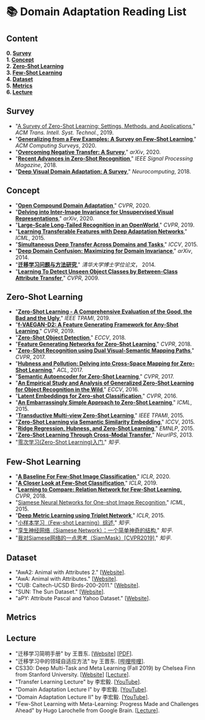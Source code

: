 # 📚 Domain Adaptation Reading List

## Content

  **0. [Survey](https://github.com/Royal-526/Awesome-Domain-Adaptation/blob/master/README.md#survey)** <br>
  **1. [Concept](https://github.com/Royal-526/Awesome-Domain-Adaptation/blob/master/README.md#concept)** <br>
  **2. [Zero-Shot Learning](https://github.com/Royal-526/Awesome-Domain-Adaptation/blob/master/README.md#zero-shot-learning)** <br>
  **3. [Few-Shot Learning](https://github.com/Royal-526/Awesome-Domain-Adaptation/blob/master/README.md#few-shot-learning)** <br>
  **4. [Dataset](https://github.com/Royal-526/Awesome-Domain-Adaptation/blob/master/README.md#datasets)** <br>
  **5. [Metrics](https://github.com/Royal-526/Awesome-Domain-Adaptation/blob/master/README.md#metrics)** <br>
  **6. [Lecture](https://github.com/Royal-526/Awesome-Domain-Adaptation/blob/master/README.md#lectures)** <br>



## Survey

- "[A Survey of Zero-Shot Learning: Settings, Methods, and Applications](https://github.com/Royal-526/Awesome-Domain-Adaptation/blob/master/Papers/Survey/2019_acmtist_survey_zero_shot_learning.pdf)," *ACM Trans. Intell. Syst. Technol.*, 2019.
- "**[Generalizing from a Few Examples: A Survey on Few-Shot Learning](https://github.com/Andrew-Ng-s-number-one-fan/Readings/blob/master/Surveys/2020_acmcs_survey_few_shot_learning.pdf)**," *ACM Computing Surveys*, 2020.
- "**[Overcoming Negative Transfer: A Survey](https://github.com/Andrew-Ng-s-number-one-fan/Readings/blob/master/Surveys/2020_arxiv_survey_overcoming_negative_transfer.pdf)**," *arXiv*, 2020.
- "**[Recent Advances in Zero-Shot Recognition](https://github.com/Andrew-Ng-s-number-one-fan/Readings/blob/master/Surveys/2018_spm_recent_advances_in_zero_shot_recognition.pdf)**," *IEEE Signal Processing Magazine*, 2018.
- "**[Deep Visual Domain Adaptation: A Survey](https://github.com/Andrew-Ng-s-number-one-fan/Readings/blob/master/Surveys/2018_neurocomp_survey_deep_visual_domain_adaptation.pdf)**," *Neurocomputing*, 2018.



## Concept

- "**[Open Compound Domain Adaptation](https://github.com/Andrew-Ng-s-number-one-fan/Readings/blob/master/Domain%20Adaptation/2020_cvpr_open_compound_domain_adaptation.pdf)**," *CVPR*, 2020.
- "**[Delving into Inter-Image Invariance for Unsupervised Visual Representations](https://github.com/Andrew-Ng-s-number-one-fan/Readings/blob/master/Domain%20Adaptation/2020_arxiv_delving_into_inter_Image_invariance_for_unsupervised_visual_representations.pdf)**," *arXiv*, 2020.
- "**[Large-Scale Long-Tailed Recognition in an OpenWorld](https://github.com/Andrew-Ng-s-number-one-fan/Readings/blob/master/Domain%20Adaptation/2019_cvpr_large_scale_long_tailed_recognition_in_an_open_world.pdf)**," *CVPR*, 2019.
- "**[Learning Transferable Features with Deep Adaptation Networks](https://github.com/Royal-526/Awesome-Domain-Adaptation/blob/master/Papers/Concept/2015_icml_learning_transferable_features_with_deep_adaptation_networks.pdf)**," *ICML*, 2015.
- "**[Simultaneous Deep Transfer Across Domains and Tasks](https://github.com/Royal-526/Awesome-Domain-Adaptation/blob/master/Papers/Concept/2015_iccv_simultaneous_deep_transfer_across_domains_and_tasks.pdf)**," *ICCV*, 2015.
- "**[Deep Domain Confusion: Maximizing for Domain Invariance](https://github.com/Royal-526/Awesome-Domain-Adaptation/blob/master/Papers/Concept/2014_arxiv_deep_domain_confusion.pdf)**," *arXiv*, 2014.
- "**[迁移学习问题与方法研究]()**," *清华大学博士学位论文*， 2014.
- "**[Learning To Detect Unseen Object Classes by Between-Class Attribute Transfer](https://github.com/Andrew-Ng-s-number-one-fan/Readings/blob/master/Domain%20Adaptation/2009_cvpr_learning_to_detect_unseen_object_classes_by_between_class_attribute_transfer.pdf)**," *CVPR*, 2009.



## Zero-Shot Learning

- "**[Zero-Shot Learning - A Comprehensive Evaluation of the Good, the Bad and the Ugly](https://github.com/Andrew-Ng-s-number-one-fan/Readings/blob/master/Domain%20Adaptation/2019_tpami_zero_shot_learning_a_comprehensive_evaluation_of_the_good_the_bad_and_the_ugly.pdf)**," *IEEE TPAMI*, 2019.
- "**[f-VAEGAN-D2: A Feature Generating Framework for Any-Shot Learning](https://github.com/Andrew-Ng-s-number-one-fan/Readings/blob/master/Domain%20Adaptation/2019_cvpr_f_vaegan_d2.pdf)**," *CVPR*, 2019.
- "**[Zero-Shot Object Detection](https://github.com/Royal-526/Awesome-Domain-Adaptation/blob/master/Papers/Zero-Shot%20Learning/2018_eccv_zero_shot_object_detection.pdf)**," *ECCV*, 2018.
- "**[Feature Generating Networks for Zero-Shot Learning](https://github.com/Andrew-Ng-s-number-one-fan/Readings/blob/master/Domain%20Adaptation/2018_cvpr_feature_generating_networks_for_zero_shot_learning.pdf)**," *CVPR*, 2018.
- "**[Zero-Shot Recognition using Dual Visual-Semantic Mapping Paths](https://github.com/Royal-526/Awesome-Domain-Adaptation/blob/master/Papers/Zero-Shot%20Learning/2017_cvpr_zero_shot_recognition_using_dual_visual_semantic_mapping_paths.pdf)**," *CVPR*, 2017.
- "**[Hubness and Pollution: Delving into Cross-Space Mapping for Zero-Shot Learning](https://github.com/Royal-526/Awesome-Domain-Adaptation/blob/master/Papers/Zero-Shot%20Learning/2017_acl_hubness_and_pollution.pdf)**," *ACL*, 2017.
- "**[Semantic Autoencoder for Zero-Shot Learning](https://github.com/Andrew-Ng-s-number-one-fan/Readings/blob/master/Domain%20Adaptation/2017_cvpr_semantic_autoencoder_for_zero_shot_learning.pdf)**," *CVPR*, 2017.
- "**[An Empirical Study and Analysis of Generalized Zero-Shot Learning for Object Recognition in the Wild](https://github.com/Royal-526/Awesome-Domain-Adaptation/blob/master/Papers/Zero-Shot%20Learning/2016_eccv_an_empirical_study_and_analysis_of_generalized_zero_shot_learning_for_object_recognition_in_the_wild.pdf)**," *ECCV*, 2016.
- "**[Latent Embeddings for Zero-shot Classification](https://github.com/Andrew-Ng-s-number-one-fan/Readings/blob/master/Domain%20Adaptation/2016_cvpr_latent_embeddings_for_zero_shot_classification.pdf)**," *CVPR*, 2016.
- "**[An Embarrassingly Simple Approach to Zero-Shot Learning](https://github.com/Royal-526/Awesome-Domain-Adaptation/blob/master/Papers/Zero-Shot%20Learning/2015_icml_an_embarrassingly_simple_approach_to_zero_shot_learning.pdf)**," *ICML*, 2015.
- "**[Transductive Multi-view Zero-Shot Learning](https://github.com/Andrew-Ng-s-number-one-fan/Readings/blob/master/Domain%20Adaptation/2015_tpami_transductive_multi_view_zero_shot_learning.pdf)**," *IEEE TPAMI*, 2015.
- "**[Zero-Shot Learning via Semantic Similarity Embedding](https://github.com/Andrew-Ng-s-number-one-fan/Readings/blob/master/Domain%20Adaptation/2015_iccv_zero_shot_learning_via_semantic_similarity_embedding.pdf)**," *ICCV*, 2015.
- "**[Ridge Regression, Hubness, and Zero-Shot Learning](https://github.com/Andrew-Ng-s-number-one-fan/Readings/blob/master/Domain%20Adaptation/2015_emnlp_ridge_regression_hubness_and_zero_shot_learning.pdf)**," *EMNLP*, 2015.
- "**[Zero-Shot Learning Through Cross-Modal Transfer](https://github.com/Andrew-Ng-s-number-one-fan/Readings/blob/master/Domain%20Adaptation/2013_nips_zero_shot_learning_through_cross_modal_transfer.pdf)**," *NeurIPS*, 2013.
- "[零次学习(Zero-Shot Learning)入门](https://zhuanlan.zhihu.com/p/34656727)," *知乎*.



## Few-Shot Learning

- "**[A Baseline For Few-Shot Image Classification]()**," *ICLR*, 2020.
- "**[A Closer Look at Few-Shot Classification]()**," *ICLR*, 2019.
- "**[Learning to Compare: Relation Network for Few-Shot Learning](https://github.com/Royal-526/Awesome-Domain-Adaptation/blob/master/Papers/Few-Shot%20Learning/2018_cvpr_learning_to_compare_relation_network_for_few_shot_learning.pdf),** *CVPR*, 2018.
- "[Siamese Neural Networks for One-shot Image Recognition]()," *ICML*, 2015.
- "**[Deep Metric Learning using Triplet Network]()**," *ICLR*, 2015.
- "[小样本学习（Few-shot Learning）综述](https://zhuanlan.zhihu.com/p/61215293)," *知乎*.
- "[孪生神经网络（Siamese Network）：一个简单神奇的结构](https://zhuanlan.zhihu.com/p/35040994)," *知乎*.
- "[我对Siamese网络的一点思考（SiamMask）[CVPR2019]](https://zhuanlan.zhihu.com/p/58154634)," *知乎*.



## Dataset

- "AwA2: Animal with Attributes 2." [[Website](https://cvml.ist.ac.at/AwA2/)].
- "AwA: Animal with Attributes." [[Website](https://cvml.ist.ac.at/AwA/)].
- "CUB: Caltech-UCSD Birds-200-2011." [[Website](http://www.vision.caltech.edu/visipedia/CUB-200-2011.html)].
- "SUN: The Sun Dataset." [[Website](http://groups.csail.mit.edu/vision/SUN/)].
- "aPY: Attribute Pascal and Yahoo Dataset." [[Website](https://vision.cs.uiuc.edu/attributes/)].



## Metrics



## Lecture

- "迁移学习简明手册" by 王晋东. [[Website](https://tutorial.transferlearning.xyz/)] [[PDF](http://jd92.wang/assets/files/transfer_learning_tutorial_wjd.pdf)].
- "迁移学习中的领域自适应方法" by 王晋东. [[哔哩哔哩](https://www.bilibili.com/video/BV1T7411R75a/)].
- CS330: Deep Multi-Task and Meta Learning (Fall 2019) by Chelsea Finn from Stanford University. [[Website](http://cs330.stanford.edu/fall2019/index.html)] [[Lecture](https://www.youtube.com/playlist?list=PLoROMvodv4rMC6zfYmnD7UG3LVvwaITY5)].
- "Transfer Learning Lecture" by 李宏毅. [[YouTube](https://www.youtube.com/watch?v=qD6iD4TFsdQ)].
- "Domain Adaptation Lecture I" by 李宏毅. [[YouTube](https://www.youtube.com/watch?v=gvfLq4sPW4k)].
- "Domain Adaptation Lecture II" by 李宏毅. [[YouTube](https://www.youtube.com/watch?v=-DQBMAULXX8)].
- "Few-Shot Learning with Meta-Learning: Progress Made and Challenges Ahead" by Hugo Larochelle from Google Brain. [[Lecture](https://smartech.gatech.edu/handle/1853/60506)].

